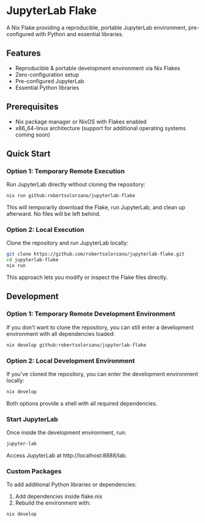 # JupyterLab Flake
A Nix Flake providing a reproducible, portable JupyterLab environment, pre-configured with Python and essential libraries.

## Features

- Reproducible & portable development environment via Nix Flakes
- Zero-configuration setup
- Pre-configured JupyterLab
- Essential Python libraries

## Prerequisites

- Nix package manager or NixOS with Flakes enabled
- x86_64-linux architecture (support for additional operating systems coming soon)

## Quick Start

### Option 1: Temporary Remote Execution

Run JupyterLab directly without cloning the repository:

```bash
nix run github:robertsolorzano/jupyterlab-flake
```
This will temporarily download the Flake, run JupyterLab, and clean up afterward. No files will be left behind.

### Option 2: Local Execution

Clone the repository and run JupyterLab locally:

```bash
git clone https://github.com/robertsolorzano/jupyterlab-flake.git  
cd jupyterlab-flake  
nix run  
```

This approach lets you modify or inspect the Flake files directly.

## Development

### Option 1: Temporary Remote Development Environment

If you don’t want to clone the repository, you can still enter a development environment with all dependencies loaded:

```bash
nix develop github:robertsolorzano/jupyterlab-flake
```

### Option 2: Local Development Environment

If you’ve cloned the repository, you can enter the development environment locally:

```bash
nix develop  
```

Both options provide a shell with all required dependencies.

### Start JupyterLab

Once inside the development environment, run:
```bash
jupyter-lab
```
Access JupyterLab at http://localhost:8888/lab.

### Custom Packages

To add additional Python libraries or dependencies:
1. Add dependencies inside flake.nix
2. Rebuild the environment with:

```bash
nix develop
```